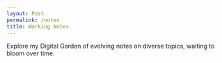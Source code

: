 ```yaml
---
layout: Post
permalink: /notes
title: Working Notes
---
```


Explore my Digital Garden of evolving notes on diverse topics, waiting to bloom over time.